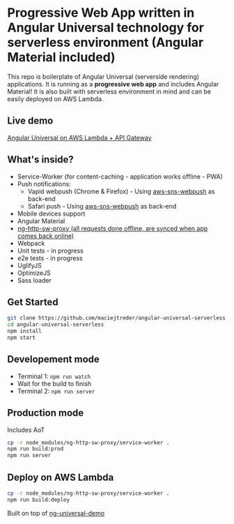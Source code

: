 # Progressive Web App written in Angular Universal technology for serverless environment (Angular Material included)
This repo is boilerplate of Angular Universal (serverside rendering) applications.
It is running as a **progressive web app** and includes Angular Material!
It is also built with serverless environment in mind and can be easily deployed on AWS Lambda.

## Live demo
[Angular Universal on AWS Lambda + API Gateway](https://www.angular-universal-serverless.maciejtreder.com)

## What's inside?
* Service-Worker (for content-caching - application works offline - PWA)
* Push notifications:
    * Vapid webpush (Chrome & Firefox) - Using [aws-sns-webpush](https://github.com/maciejtreder/aws-sns-webpush) as back-end
    * Safari push - Using [aws-sns-webpush](https://github.com/maciejtreder/aws-sns-webpush) as back-end
* Mobile devices support
* Angular Material
* [ng-http-sw-proxy (all requests done offline, are synced when app comes back online)](https://github.com/maciejtreder/ng-http-sw-proxy)
* Webpack
* Unit tests - in progress
* e2e tests - in progress
* UglifyJS
* OptimizeJS
* Sass loader


## Get Started
```sh
git clone https://github.com/maciejtreder/angular-universal-serverless.git
cd angular-universal-serverless
npm install
npm start
```

## Developement mode
* Terminal 1: ```npm run watch```
* Wait for the build to finish
* Terminal 2: ```npm run server```

## Production mode
Includes AoT
```sh
cp -r node_modules/ng-http-sw-proxy/service-worker .
npm run build:prod
npm run server
```

## Deploy on AWS Lambda
```sh
cp -r node_modules/ng-http-sw-proxy/service-worker .
npm run build:deploy
```

Built on top of [ng-universal-demo](https://github.com/FrozenPandaz/ng-universal-demo)
